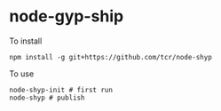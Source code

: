 # node-gyp-ship

To install

```
npm install -g git+https://github.com/tcr/node-shyp
```

To use

```
node-shyp-init # first run
node-shyp # publish
```